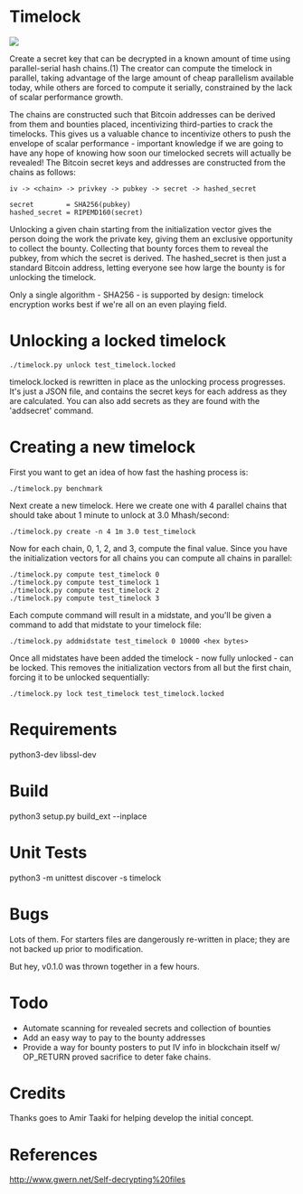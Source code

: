 Timelock
========
![](https://github.com/nondejus/timelock/blob/master/%E5%9B%97/ArtBoard%20Image%20(500).jpg) 

Create a secret key that can be decrypted in a known amount of time using
parallel-serial hash chains.(1) The creator can compute the timelock in
parallel, taking advantage of the large amount of cheap parallelism available
today, while others are forced to compute it serially, constrained by the lack
of scalar performance growth.

The chains are constructed such that Bitcoin addresses can be derived from them
and bounties placed, incentivizing third-parties to crack the timelocks. This
gives us a valuable chance to incentivize others to push the envelope of scalar
performance - important knowledge if we are going to have any hope of knowing
how soon our timelocked secrets will actually be revealed! The Bitcoin secret
keys and addresses are constructed from the chains as follows:

    iv -> <chain> -> privkey -> pubkey -> secret -> hashed_secret

    secret        = SHA256(pubkey)
    hashed_secret = RIPEMD160(secret)

Unlocking a given chain starting from the initialization vector gives the
person doing the work the private key, giving them an exclusive opportunity to
collect the bounty. Collecting that bounty forces them to reveal the pubkey,
from which the secret is derived. The hashed_secret is then just a standard
Bitcoin address, letting everyone see how large the bounty is for unlocking the
timelock.

Only a single algorithm - SHA256 - is supported by design: timelock encryption
works best if we're all on an even playing field.


Unlocking a locked timelock
===========================

    ./timelock.py unlock test_timelock.locked

timelock.locked is rewritten in place as the unlocking process progresses. It's
just a JSON file, and contains the secret keys for each address as they are
calculated. You can also add secrets as they are found with the 'addsecret'
command.


Creating a new timelock
=======================

First you want to get an idea of how fast the hashing process is:

    ./timelock.py benchmark

Next create a new timelock. Here we create one with 4 parallel chains that
should take about 1 minute to unlock at 3.0 Mhash/second:

    ./timelock.py create -n 4 1m 3.0 test_timelock

Now for each chain, 0, 1, 2, and 3, compute the final value. Since you have the
initialization vectors for all chains you can compute all chains in parallel:

    ./timelock.py compute test_timelock 0
    ./timelock.py compute test_timelock 1
    ./timelock.py compute test_timelock 2
    ./timelock.py compute test_timelock 3

Each compute command will result in a midstate, and you'll be given a command
to add that midstate to your timelock file:

    ./timelock.py addmidstate test_timelock 0 10000 <hex bytes>

Once all midstates have been added the timelock - now fully unlocked - can be
locked. This removes the initialization vectors from all but the first chain,
forcing it to be unlocked sequentially:

    ./timelock.py lock test_timelock test_timelock.locked


Requirements
============

python3-dev libssl-dev


Build
=====

python3 setup.py build_ext --inplace


Unit Tests
==========

python3 -m unittest discover -s timelock


Bugs
====

Lots of them. For starters files are dangerously re-written in place; they are
not backed up prior to modification.

But hey, v0.1.0 was thrown together in a few hours.


Todo
====

- Automate scanning for revealed secrets and collection of bounties
- Add an easy way to pay to the bounty addresses
- Provide a way for bounty posters to put IV info in blockchain itself w/
  OP_RETURN proved sacrifice to deter fake chains.


Credits
=======

Thanks goes to Amir Taaki for helping develop the initial concept.


References
==========

http://www.gwern.net/Self-decrypting%20files
